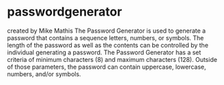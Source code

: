 # passwordgenerator
created by Mike Mathis
The Password Generator is used to generate a password that contains a sequence letters, numbers, or symbols.
The length of the password as well as the contents can be controlled by the individual generating a password.
The Password Generator has a set criteria of minimum characters (8) and maximum characters (128). Outside of those parameters, the password can contain uppercase, lowercase, numbers, and/or symbols.
